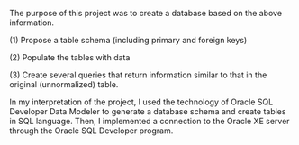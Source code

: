 
The purpose of this project was to create a database based on the above information.

(1) Propose a table schema (including primary and foreign keys)

(2) Populate the tables with data

(3) Create several queries that return information similar to that in the original (unnormalized) table.

In my interpretation of the project, I used the technology of Oracle SQL Developer Data Modeler to generate a database schema and create tables in SQL language. Then, I implemented a connection to the Oracle XE server through the Oracle SQL Developer program.
